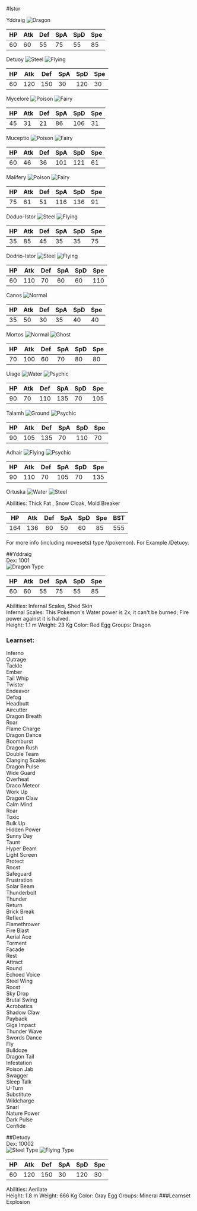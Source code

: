#Istor

Yddraig
![Dragon](http://play.pokemonshowdown.com/sprites/types/Dragon.png)

| HP | Atk | Def | SpA | SpD | Spe |
|----|-----|-----|-----|-----|-----|
| 60 | 60  | 55  | 75  | 55  | 85  |
Detuoy
![Steel](http://play.pokemonshowdown.com/sprites/types/Steel.png)
![Flying](http://play.pokemonshowdown.com/sprites/types/Flying.png) 

| HP | Atk | Def | SpA | SpD | Spe |
|----|-----|-----|-----|-----|-----|
| 60 | 120 | 150 | 30  | 120 | 30  |
Mycelore ![Poison](http://play.pokemonshowdown.com/sprites/types/Poison.png)
![Fairy](http://play.pokemonshowdown.com/sprites/types/Fairy.png)

| HP | Atk | Def | SpA | SpD | Spe |
|----|-----|-----|-----|-----|-----|
| 45 | 31  | 21  | 86  | 106  | 31  |
Muceptio ![Poison](http://play.pokemonshowdown.com/sprites/types/Poison.png)
![Fairy](http://play.pokemonshowdown.com/sprites/types/Fairy.png) 

| HP | Atk | Def | SpA | SpD | Spe |
|----|-----|-----|-----|-----|-----|
| 60 | 46  | 36  | 101  | 121  | 61  |
Malifery  ![Poison](http://play.pokemonshowdown.com/sprites/types/Poison.png)
![Fairy](http://play.pokemonshowdown.com/sprites/types/Fairy.png) 

| HP | Atk | Def | SpA | SpD | Spe |
|----|-----|-----|-----|-----|-----|
| 75 | 61  | 51  | 116  | 136  | 91  |
Doduo-Istor ![Steel](http://play.pokemonshowdown.com/sprites/types/Steel.png)
![Flying](http://play.pokemonshowdown.com/sprites/types/Flying.png)  

| HP | Atk | Def | SpA | SpD | Spe |
|----|-----|-----|-----|-----|-----|
| 35 | 85  | 45  | 35  | 35  | 75  |
Dodrio-Istor  ![Steel](http://play.pokemonshowdown.com/sprites/types/Steel.png)
![Flying](http://play.pokemonshowdown.com/sprites/types/Flying.png)    

| HP | Atk | Def | SpA | SpD | Spe |
|----|-----|-----|-----|-----|-----|
| 60 | 110  | 70  | 60  | 60  | 110  |
Canos ![Normal](http://play.pokemonshowdown.com/sprites/types/Normal.png)

| HP | Atk | Def | SpA | SpD | Spe |
|----|-----|-----|-----|-----|-----|
| 35 | 50  | 30  | 35  | 40  | 40  |
Mortos  ![Normal](http://play.pokemonshowdown.com/sprites/types/Normal.png)
![Ghost](http://play.pokemonshowdown.com/sprites/types/Ghost.png)  

| HP | Atk | Def | SpA | SpD | Spe |
|----|-----|-----|-----|-----|-----|
| 70 | 100  | 60  | 70  | 80  | 80  |
Uisge ![Water](http://play.pokemonshowdown.com/sprites/types/Water.png)
![Psychic](http://play.pokemonshowdown.com/sprites/types/Psychic.png)  

| HP | Atk | Def | SpA | SpD | Spe |
|----|-----|-----|-----|-----|-----|
| 90 | 70  | 110  | 135  | 70  | 105  |
Talamh  ![Ground](http://play.pokemonshowdown.com/sprites/types/Ground.png)
![Psychic](http://play.pokemonshowdown.com/sprites/types/Psychic.png)  

| HP | Atk | Def | SpA | SpD | Spe |
|----|-----|-----|-----|-----|-----|
| 90 | 105  | 135  | 70  | 110  | 70  |
Adhair  ![Flying](http://play.pokemonshowdown.com/sprites/types/Flying.png)
![Psychic](http://play.pokemonshowdown.com/sprites/types/Psychic.png)  

| HP | Atk | Def | SpA | SpD | Spe |
|----|-----|-----|-----|-----|-----|
| 90 | 110  | 70  | 105  | 70  | 135  |

Ortuska 
![Water](http://play.pokemonshowdown.com/sprites/types/Water.png) 
![Steel](http://play.pokemonshowdown.com/sprites/types/Steel.png) 

Abilities: Thick Fat , Snow Cloak, Mold Breaker 

| HP | Atk | Def | SpA | SpD | Spe | BST |
|-------------|-------------|:-----------:|--------------|--------------|--------------|---------|
| 164 | 136 | 60 | 50 | 60 | 85 | 555 | 


For more info (including movesets) type /(pokemon). For Example /Detuoy.

##Yddraig  
Dex: 1001   
![Dragon Type](http://play.pokemonshowdown.com/sprites/types/Dragon.png)  


| HP | Atk | Def | SpA | SpD | Spe |
|----|-----|-----|-----|-----|-----|
| 60 | 60  | 55  | 75  | 55  | 85  |

Abilities: Infernal Scales, Shed Skin<br/>
Infernal Scales: This Pokemon's Water power is 2x; it can't be burned; Fire power against it is halved.<br/>
Height: 1.1 m Weight: 23 Kg	Color: Red	Egg Groups: Dragon<br/>
### Learnset:	
Inferno     
Outrage      
Tackle     
Ember	
Tail Whip     
Twister     
Endeavor     
Defog     
Headbutt     
Aircutter     
Dragon Breath     
Roar     
Flame Charge      
Dragon Dance     
Boomburst     
Dragon Rush     
Double Team      
Clanging Scales     
Dragon Pulse     
Wide Guard     
Overheat     
Draco Meteor     
Work Up     
Dragon Claw     
Calm Mind     
Roar     
Toxic     
Bulk Up     
Hidden Power     
Sunny Day     
Taunt     
Hyper Beam     
Light Screen     
Protect     
Roost     
Safeguard     
Frustration    
Solar Beam    
Thunderbolt     
Thunder     
Return     
Brick Break     
Reflect     
Flamethrower     
Fire Blast     
Aerial Ace     
Torment     
Facade     
Rest     
Attract     
Round     
Echoed Voice     
Steel Wing     
Roost     
Sky Drop     
Brutal Swing     
Acrobatics     
Shadow Claw     
Payback     
Giga Impact     
Thunder Wave     
Swords Dance     
Fly     
Bulldoze     
Dragon Tail    
Infestation     
Poison Jab     
Swagger     
Sleep Talk     
U-Turn     
Substitute     
Wildcharge     
Snarl    
Nature Power     
Dark Pulse    
Confide     	

##Detuoy	
Dex: 10002	
![Steel Type](http://play.pokemonshowdown.com/sprites/types/Steel.png)
![Flying Type](http://play.pokemonshowdown.com/sprites/types/Flying.png)

| HP | Atk | Def | SpA | SpD | Spe |
|----|-----|-----|-----|-----|-----|
| 60 | 120 | 150 | 30  | 120 | 30  |

Abilities: Aerilate<br/>
Height: 1.8 m	Weight: 666 Kg	Color: Gray	Egg Groups: Mineral	
###Learnset	
Explosion
